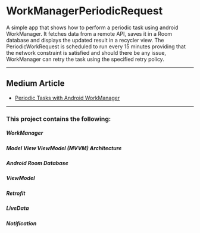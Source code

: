 # WorkManagerPeriodicRequest
A simple app that shows how to perform a periodic task using android WorkManager. It fetches data from a remote API, saves it in a Room database and displays the updated result in a recycler view. The PeriodicWorkRequest is scheduled to run every 15 minutes providing that the network constraint is satisfied and should there be any issue, WorkManager can retry the task using the specified retry policy.

_ _ _
## Medium Article
- [Periodic Tasks with Android WorkManager](https://medium.com/swlh/periodic-tasks-with-android-workmanager-c901dd9ba7bc)

- - -
### This project contains the following: 
##### WorkManager
##### Model View ViewModel (MVVM) Architecture
##### Android Room Database
##### ViewModel
##### Retrofit
##### LiveData
##### Notification


